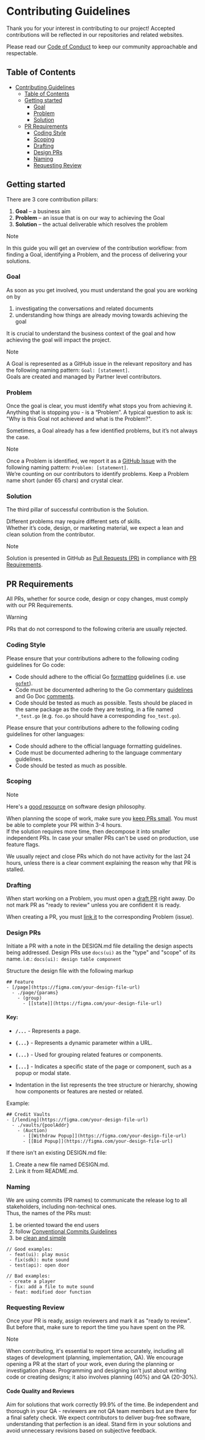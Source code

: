 # Contributing Guidelines

Thank you for your interest in contributing to our project!
Accepted contributions will be reflected in our repositories and related websites. 

Please read our [Code of Conduct](./CODE_OF_CONDUCT.md) to keep our community approachable and respectable.

## Table of Contents

- [Contributing Guidelines](#contributing-guidelines)
    - [Table of Contents](#table-of-contents)
    - [Getting started](#getting-started)
        - [Goal](#goal)
        - [Problem](#problem)
        - [Solution](#solution)
    - [PR Requirements](#pr-requirements)
        - [Coding Style](#coding-style)
        - [Scoping](#scoping)
        - [Drafting](#drafting)
        - [Design PRs](#design-prs)
        - [Naming](#naming)
        - [Requesting Review](#requesting-review)

## Getting started

There are 3 core contribution pillars:
1. **Goal** – a business aim
1. **Problem** – an issue that is on our way to achieving the Goal
1. **Solution** –  the actual deliverable which resolves the problem

> [!NOTE]
> In this guide you will get an overview of the contribution workflow: from finding a Goal, identifying a Problem, and the process of delivering your solutions.

### Goal

As soon as you get involved, you must understand the goal you are working on by

1. investigating the conversations and related documents
1. understanding how things are already moving towards achieving the goal 

It is crucial to understand the business context of the goal and how achieving the goal will impact the project.

> [!NOTE]
> A Goal is represented as a GitHub issue in the relevant repository and has the following naming pattern: `Goal: [statement]`.  
> Goals are created and managed by Partner level contributors.

### Problem

Once the goal is clear, you must identify what stops you from achieving it. Anything that is stopping you - is a “Problem”. A typical question to ask is: "Why is this Goal not achieved and what is the Problem?".

Sometimes, a Goal already has a few identified problems, but it’s not always the case.

> [!NOTE]
> Once a Problem is identified, we report it as a [GitHub Issue](https://docs.github.com/en/issues) with the following naming pattern: `Problem: [statement]`.  
> We’re counting on our contributors to identify problems. Keep a Problem name short (under 65 chars) and crystal clear. 

### Solution

The third pillar of successful contribution is the Solution.

Different problems may require different sets of skills.  
Whether it’s code, design, or marketing material, we expect a lean and clean solution from the contributor.

> [!NOTE]
> Solution is presented in GitHub as [Pull Requests (PR)](https://docs.github.com/en/pull-requests) in compliance with [PR Requirements](#pr-requirements).

## PR Requirements
All PRs, whether for source code, design or copy changes, must comply with our PR Requirements.

> [!WARNING]
> PRs that do not correspond to the following criteria are usually rejected.

### Coding Style

Please ensure that your contributions adhere to the following coding guidelines for Go code:

- Code should adhere to the official Go [formatting](https://go.dev/doc/effective_go#formatting) guidelines (i.e. use [`gofmt`](https://pkg.go.dev/cmd/gofmt)).
- Code must be documented adhering to the Go commentary [guidelines](https://go.dev/doc/effective_go#commentary) and Go Doc [comments](https://go.dev/doc/comment).
- Code should be tested as much as possible. Tests should be placed in the same package as the code they are testing, in a file named `*_test.go` (e.g. `foo.go` should have a corresponding `foo_test.go`).

Please ensure that your contributions adhere to the following coding guidelines for other languages:

- Code should adhere to the official language formatting guidelines.
- Code must be documented adhering to the language commentary guidelines.
- Code should be tested as much as possible.

### Scoping

> [!NOTE]
> Here's a [good resource](https://youtu.be/bmSAYlu0NcY?si=2lLQeY1PGCY9tcvX) on software design philosophy.

When planning the scope of work, make sure you [keep PRs small](https://artsy.github.io/blog/2021/03/09/strategies-for-small-focused-pull-requests/). You must be able to complete your PR within 3-4 hours.  
If the solution requires more time, then decompose it into smaller independent PRs. In case your smaller PRs can't be used on production, use feature flags.

We usually reject and close PRs which do not have activity for the last 24 hours, unless there is a clear comment explaining the reason why that PR is stalled.

### Drafting
When start working on a Problem, you must open a [draft PR](https://docs.github.com/en/pull-requests/collaborating-with-pull-requests/proposing-changes-to-your-work-with-pull-requests/about-pull-requests#draft-pull-requests) right away. Do not mark PR as "ready to review" unless you are confident it is ready.

When creating a PR, you must [link it](https://docs.github.com/en/issues/tracking-your-work-with-issues/linking-a-pull-request-to-an-issue#linking-a-pull-request-to-an-issue-using-a-keyword) to the corresponding Problem (issue).

### Design PRs

Initiate a PR with a note in the DESIGN.md file detailing the design aspects being addressed. 
Design PRs use `docs(ui)` as the "type" and "scope" of its name. i.e.: `docs(ui): design table component`

Structure the design file with the following markup

```
## Feature
- [/page](https://figma.com/your-design-file-url)
  - ./page/{params} 
    - (group)
      - [[state]](https://figma.com/your-design-file-url)
```
#### Key:
- **`/...`** - Represents a page.
- **`{...}`** - Represents a dynamic parameter within a URL.
- **`(...)`** - Used for grouping related features or components.
- **`[...]`** - Indicates a specific state of the page or component, such as a popup or modal state.

- Indentation in the list represents the tree structure or hierarchy, showing how components or features are nested or related.

Example:
```
## Credit Vaults
- [/lending](https://figma.com/your-design-file-url)
  - ./vaults/{poolAddr} 
    - (Auction)
      - [[Withdraw Popup]](https://figma.com/your-design-file-url)
      - [[Bid Popup]](https://figma.com/your-design-file-url)
```

If there isn't an existing DESIGN.md file:

1. Create a new file named DESIGN.md.
1. Link it from README.md.

### Naming

We are using commits (PR names) to communicate the release log to all stakeholders, including non-technical ones.  
Thus, the names of the PRs must:
1. be oriented toward the end users
1. follow [Conventional Commits Guidelines](https://www.conventionalcommits.org)
2. be [clean and simple](https://pulsar.apache.org/contribute/develop-semantic-title/#how-to-write-good-pr-titles)

```
// Good examples:
 - feat(ui): play music
 - fix(sdk): mute sound
 - test(api): open door

// Bad examples:
 - create a player
 - fix: add a file to mute sound
 - feat: modified door function
```

### Requesting Review
Once your PR is ready, assign reviewers and mark it as "ready to review". But before that, make sure to report the time you have spent on the PR.

> [!NOTE]
> When contributing, it's essential to report time accurately, including all stages of development (planning, implementation, QA). We encourage opening a PR at the start of your work, even during the planning or investigation phase. Programming and designing isn't just about writing code or creating designs; it also involves planning (40%) and QA (20-30%). 
> 

#### Code Quality and Reviews

Aim for solutions that work correctly 99.9% of the time. Be independent and thorough in your QA - reviewers are not QA team members but are there for a final safety check. We expect contributors to deliver bug-free software, understanding that perfection is an ideal. Stand firm in your solutions and avoid unnecessary revisions based on subjective feedback.
